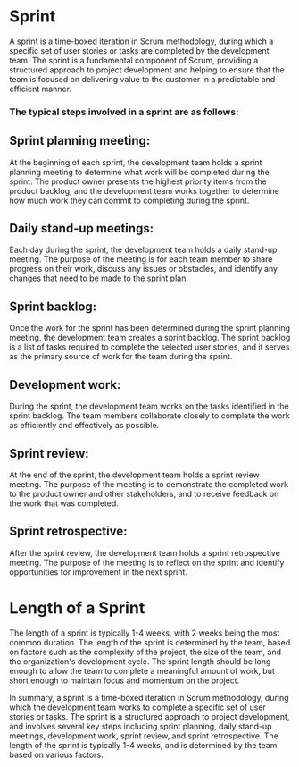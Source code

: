 # Sprint
A sprint is a time-boxed iteration in Scrum methodology, during which a specific set of user stories or tasks are completed by the development team. The sprint is a fundamental component of Scrum, providing a structured approach to project development and helping to ensure that the team is focused on delivering value to the customer in a predictable and efficient manner.

### The typical steps involved in a sprint are as follows:

## Sprint planning meeting:
 At the beginning of each sprint, the development team holds a sprint planning meeting to determine what work will be completed during the sprint. The product owner presents the highest priority items from the product backlog, and the development team works together to determine how much work they can commit to completing during the sprint.

## Daily stand-up meetings: 
Each day during the sprint, the development team holds a daily stand-up meeting. The purpose of the meeting is for each team member to share progress on their work, discuss any issues or obstacles, and identify any changes that need to be made to the sprint plan.

## Sprint backlog: 
Once the work for the sprint has been determined during the sprint planning meeting, the development team creates a sprint backlog. The sprint backlog is a list of tasks required to complete the selected user stories, and it serves as the primary source of work for the team during the sprint.

## Development work: 
During the sprint, the development team works on the tasks identified in the sprint backlog. The team members collaborate closely to complete the work as efficiently and effectively as possible.

## Sprint review: 
At the end of the sprint, the development team holds a sprint review meeting. The purpose of the meeting is to demonstrate the completed work to the product owner and other stakeholders, and to receive feedback on the work that was completed.

## Sprint retrospective: 
After the sprint review, the development team holds a sprint retrospective meeting. The purpose of the meeting is to reflect on the sprint and identify opportunities for improvement in the next sprint.

# Length of a Sprint
The length of a sprint is typically 1-4 weeks, with 2 weeks being the most common duration. The length of the sprint is determined by the team, based on factors such as the complexity of the project, the size of the team, and the organization's development cycle. The sprint length should be long enough to allow the team to complete a meaningful amount of work, but short enough to maintain focus and momentum on the project.

In summary, a sprint is a time-boxed iteration in Scrum methodology, during which the development team works to complete a specific set of user stories or tasks. The sprint is a structured approach to project development, and involves several key steps including sprint planning, daily stand-up meetings, development work, sprint review, and sprint retrospective. The length of the sprint is typically 1-4 weeks, and is determined by the team based on various factors.

